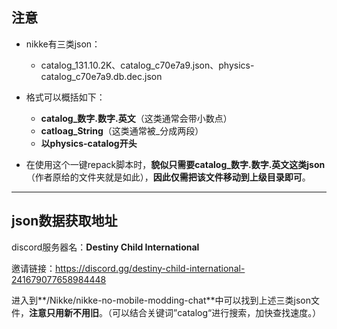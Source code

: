 ## **注意**

- nikke有三类json：
  - catalog_131.10.2K、catalog_c70e7a9.json、physics-catalog_c70e7a9.db.dec.json

- 格式可以概括如下：
  - **catalog_数字.数字.英文**（这类通常会带小数点）
  - **catloag_String**（这类通常被_分成两段）
  - **以physics-catalog开头**

- 在使用这个一键repack脚本时，**貌似只需要catalog_数字.数字.英文这类json**（作者原给的文件夹就是如此），**因此仅需把该文件移动到上级目录即可**。

------

## json数据获取地址

discord服务器名：**Destiny Child International**

邀请链接：https://discord.gg/destiny-child-international-241679077658984448

进入到**/Nikke/nikke-no-mobile-modding-chat**中可以找到上述三类json文件，**注意只用新不用旧**。（可以结合关键词”catalog“进行搜索，加快查找速度。）